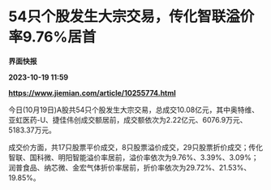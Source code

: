 # 54只个股发生大宗交易，传化智联溢价率9.76%居首
**界面快报**

**2023-10-19 11:59**

**https://www.jiemian.com/article/10255774.html**

今日(10月19日)A股共54只个股发生大宗交易，总成交10.08亿元，其中奥特维、亚虹医药-U、捷佳伟创成交额居前，成交额依次为2.22亿元、6076.9万元、5183.37万元。

成交价方面，共17只股票平价成交，8只股票溢价成交，29只股票折价成交；传化智联、国科微、明阳智能溢价率居前，溢价率依次为9.76%、3.39%、3.09%；润普食品、纳芯微、金宏气体折价率居前，折价率依次为29.72%、21.53%、19.85%。
